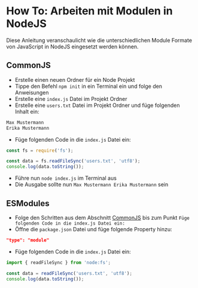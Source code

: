 # How To: Arbeiten mit Modulen in NodeJS

Diese Anleitung veranschaulicht wie die unterschiedlichen Module Formate von JavaScript in NodeJS eingesetzt werden können. 

## CommonJS

- Erstelle einen neuen Ordner für ein Node Projekt
- Tippe den Befehl `npm init` in ein Terminal ein und folge den Anweisungen
- Erstelle eine `index.js` Datei im Projekt Ordner
- Erstelle eine `users.txt` Datei im Projekt Ordner und füge folgenden Inhalt ein:

```txt
Max Mustermann
Erika Mustermann
```

- Füge folgenden Code in die `index.js` Datei ein:

```js
const fs = require('fs');

const data = fs.readFileSync('users.txt', 'utf8');
console.log(data.toString());
```

- Führe nun `node index.js` im Terminal aus
- Die Ausgabe sollte nun `Max Mustermann Erika Mustermann` sein

## ESModules

- Folge den Schritten aus dem Abschnitt [CommonJS](#commonjs) bis zum Punkt `Füge folgenden Code in die index.js Datei ein:`
- Öffne die `package.json` Datei und füge folgende Property hinzu:

```json
"type": "module"
```

- Füge folgenden Code in die `index.js` Datei ein:

```js
import { readFileSync } from 'node:fs';

const data = readFileSync('users.txt', 'utf8');
console.log(data.toString());
```